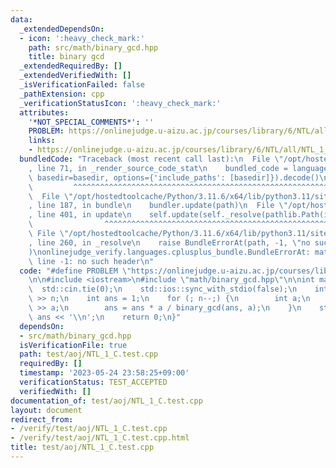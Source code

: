 ```yaml
---
data:
  _extendedDependsOn:
  - icon: ':heavy_check_mark:'
    path: src/math/binary_gcd.hpp
    title: binary gcd
  _extendedRequiredBy: []
  _extendedVerifiedWith: []
  _isVerificationFailed: false
  _pathExtension: cpp
  _verificationStatusIcon: ':heavy_check_mark:'
  attributes:
    '*NOT_SPECIAL_COMMENTS*': ''
    PROBLEM: https://onlinejudge.u-aizu.ac.jp/courses/library/6/NTL/all/NTL_1_C
    links:
    - https://onlinejudge.u-aizu.ac.jp/courses/library/6/NTL/all/NTL_1_C
  bundledCode: "Traceback (most recent call last):\n  File \"/opt/hostedtoolcache/Python/3.11.6/x64/lib/python3.11/site-packages/onlinejudge_verify/documentation/build.py\"\
    , line 71, in _render_source_code_stat\n    bundled_code = language.bundle(stat.path,\
    \ basedir=basedir, options={'include_paths': [basedir]}).decode()\n          \
    \         ^^^^^^^^^^^^^^^^^^^^^^^^^^^^^^^^^^^^^^^^^^^^^^^^^^^^^^^^^^^^^^^^^^^^^^^^^^^^^^^^^\n\
    \  File \"/opt/hostedtoolcache/Python/3.11.6/x64/lib/python3.11/site-packages/onlinejudge_verify/languages/cplusplus.py\"\
    , line 187, in bundle\n    bundler.update(path)\n  File \"/opt/hostedtoolcache/Python/3.11.6/x64/lib/python3.11/site-packages/onlinejudge_verify/languages/cplusplus_bundle.py\"\
    , line 401, in update\n    self.update(self._resolve(pathlib.Path(included), included_from=path))\n\
    \                ^^^^^^^^^^^^^^^^^^^^^^^^^^^^^^^^^^^^^^^^^^^^^^^^^^^^^^^^^\n \
    \ File \"/opt/hostedtoolcache/Python/3.11.6/x64/lib/python3.11/site-packages/onlinejudge_verify/languages/cplusplus_bundle.py\"\
    , line 260, in _resolve\n    raise BundleErrorAt(path, -1, \"no such header\"\
    )\nonlinejudge_verify.languages.cplusplus_bundle.BundleErrorAt: math/binary_gcd.hpp:\
    \ line -1: no such header\n"
  code: "#define PROBLEM \"https://onlinejudge.u-aizu.ac.jp/courses/library/6/NTL/all/NTL_1_C\"\
    \n\n#include <iostream>\n#include \"math/binary_gcd.hpp\"\n\nint main() {\n  \
    \  std::cin.tie(0);\n    std::ios::sync_with_stdio(false);\n    int n;\n    std::cin\
    \ >> n;\n    int ans = 1;\n    for (; n--;) {\n        int a;\n        std::cin\
    \ >> a;\n        ans = ans * a / binary_gcd(ans, a);\n    }\n    std::cout <<\
    \ ans << '\\n';\n    return 0;\n}"
  dependsOn:
  - src/math/binary_gcd.hpp
  isVerificationFile: true
  path: test/aoj/NTL_1_C.test.cpp
  requiredBy: []
  timestamp: '2023-05-24 23:58:25+09:00'
  verificationStatus: TEST_ACCEPTED
  verifiedWith: []
documentation_of: test/aoj/NTL_1_C.test.cpp
layout: document
redirect_from:
- /verify/test/aoj/NTL_1_C.test.cpp
- /verify/test/aoj/NTL_1_C.test.cpp.html
title: test/aoj/NTL_1_C.test.cpp
---
```

